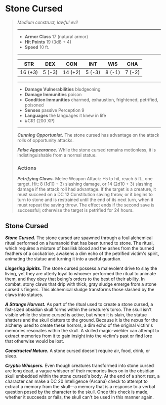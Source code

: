 # Stone Cursed
>*Medium construct, lawful evil*
>___
>- **Armor Class** 17 (natural armor)
>- **Hit Points** 19 (3d8 + 4)
>- **Speed** 10 ft.
>___
>|STR|DEX|CON|INT|WIS|CHA|
>|:---:|:---:|:---:|:---:|:---:|:---:|
>|16 (+3)|5 (-3)|14 (+2)|5 (-3)|8 (-1)|7 (-2)|
>___
>- **Damage Vulnerabilities** bludgeoning
>- **Damage Immunities** poison
>- **Condition Immunities** charmed, exhaustion, frightened, petrified, poisoned
>- **Senses** passive Perception 9
>- **Languages** the languages it knew in life
>- #CR1 (200 XP)
>___
>***Cunning Opportunist.*** The stone cursed has advantage on the attack rolls of opportunity attacks.  
>
>***False Appearance.*** While the stone cursed remains motionless, it is indistinguishable from a normal statue.  
>
>### Actions
>***Petrifying Claws.*** Melee Weapon Attack: +5 to hit, reach 5 ft., one target. Hit: 8 (1d10 + 3) slashing damage, or 14 (2d10 + 3) slashing damage if the attack roll had advantage. If the target is a creature, it must succeed on a DC 12 Constitution saving throw, or it begins to turn to stone and is restrained until the end of its next turn, when it must repeat the saving throw. The effect ends if the second save is successful; otherwise the target is petrified for 24 hours.

## Stone Cursed

***Stone Cursed.*** The stone cursed are spawned through a foul alchemical ritual performed on a humanoid that has been turned to stone. The ritual, which requires a mixture of basilisk blood and the ashes from the burned feathers of a cockatrice, awakens a dim echo of the petrified victim's spirit, animating the statue and turning it into a useful guardian.

***Lingering Spirits.*** The stone cursed possess a malevolent drive to slay the living, yet they are utterly loyal to whoever performed the ritual to animate them, and they obey that being's orders to the best of their ability. In combat, stony claws that drip with thick, gray sludge emerge from a stone cursed's fingers. This alchemical sludge transforms those slashed by the claws into statues.

***A Strange Harvest.*** As part of the ritual used to create a stone cursed, a fist-sized obsidian skull forms within the creature's torso. The skull isn't visible while the stone cursed is active, but when it is slain, the statue shatters and the skull clatters to the ground. Because it is the nexus for the alchemy used to create these horrors, a dim echo of the original victim's memories resonates within the skull. A skilled magic-wielder can attempt to extract memories from it to gain insight into the victim's past or find lore that otherwise would be lost.

***Constructed Nature.*** A stone cursed doesn't require air, food, drink, or sleep.

***Cryptic Whispers.*** Even though creatures transformed into stone cursed are long dead, a vague whisper of their memories lives on in the obsidian skull embedded within the stone cursed's body. At the end of a short rest, a character can make a DC 20 Intelligence (Arcana) check to attempt to extract a memory from the skull—a memory that is a response to a verbal question posed by the character to the skull. Once this check is made, whether it succeeds or fails, the skull can't be used in this manner again.